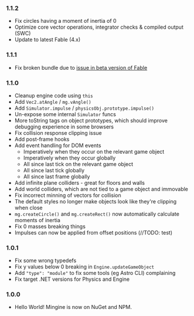 ### 1.1.2
- Fix circles having a moment of inertia of 0
- Optimize core vector operations, integrator checks & compiled output (SWC)
- Update to latest Fable (4.x)

### 1.1.1
- Fix broken bundle due to [issue in beta version of Fable](https://github.com/fable-compiler/Fable/issues/3306)

### 1.1.0
- Cleanup engine code using `this`
- Add `Vec2.atAngle` / `mg.vAngle()`
- Add `Simulator.impulse` / `physicsObj.prototype.impulse()`
- Un-expose some internal `Simulator` funcs
- More toString tags on object prototypes, which should improve debugging experience in some browsers
- Fix collision response clipping issue
- Add post-frame hooks
- Add event handling for DOM events
  * Imperatively when they occur on the relevant game object
  * Imperatively when they occur globally
  * All since last tick on the relevant game object
  * All since last tick globally
  * All since last frame globally
- Add infinite plane colliders - great for floors and walls
- Add world colliders, which are not tied to a game object and immovable
- Fix incorrect minning of vectors for collision
- The default styles no longer make objects look like they're clipping when close
- `mg.createCircle()` and `mg.createRect()` now automatically calculate moments of inertia
- Fix 0 masses breaking things
- Impulses can now be applied from offset positions (//TODO: test)

### 1.0.1
- Fix some wrong typedefs
- Fix y values below 0 breaking in `Engine.updateGameObject`
- Add `"type": "module"` to fix some tools (eg Astro CLI) complaining
- Fix target .NET versions for Physics and Engine

### 1.0.0
 - Hello World! Mingine is now on NuGet and NPM.